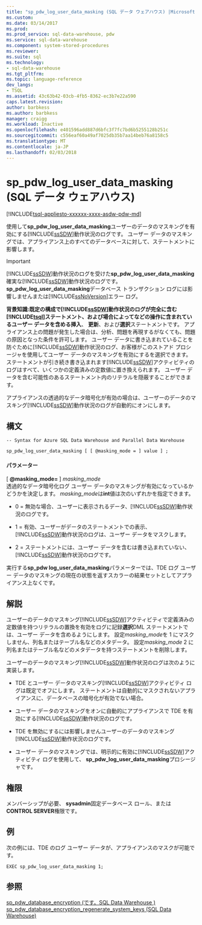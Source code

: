 ```yaml
---
title: "sp_pdw_log_user_data_masking (SQL データ ウェアハウス) |Microsoft ドキュメント"
ms.custom: 
ms.date: 03/14/2017
ms.prod: 
ms.prod_service: sql-data-warehouse, pdw
ms.service: sql-data-warehouse
ms.component: system-stored-procedures
ms.reviewer: 
ms.suite: sql
ms.technology:
- sql-data-warehouse
ms.tgt_pltfrm: 
ms.topic: language-reference
dev_langs:
- TSQL
ms.assetid: 43c63b42-03cb-4fb5-8362-ec3b7e22a590
caps.latest.revision: 
author: barbkess
ms.author: barbkess
manager: craigg
ms.workload: Inactive
ms.openlocfilehash: e401596add887d6bfc3f7fc7bd6b5255128b251c
ms.sourcegitcommit: c556eaf60a49af7025db35b7aa14beb76a8158c5
ms.translationtype: MT
ms.contentlocale: ja-JP
ms.lasthandoff: 02/03/2018
---
```

# <a name="sppdwloguserdatamasking-sql-data-warehouse"></a>sp_pdw_log_user_data_masking (SQL データ ウェアハウス)
[!INCLUDE[tsql-appliesto-xxxxxx-xxxx-asdw-pdw-md](../../includes/tsql-appliesto-xxxxxx-xxxx-asdw-pdw-md.md)]

  使用して**sp_pdw_log_user_data_masking**ユーザーのデータのマスキングを有効にする[!INCLUDE[ssSDW](../../includes/sssdw-md.md)]動作状況のログです。 ユーザー データのマスキングでは、アプライアンス上のすべてのデータベースに対して、ステートメントに影響します。  
  
> [!IMPORTANT]  
>  [!INCLUDE[ssSDW](../../includes/sssdw-md.md)]動作状況のログを受けた**sp_pdw_log_user_data_masking**確実な[!INCLUDE[ssSDW](../../includes/sssdw-md.md)]動作状況のログです。 **sp_pdw_log_user_data_masking**データベース トランザクション ログには影響しませんまたは[!INCLUDE[ssNoVersion](../../includes/ssnoversion-md.md)]エラー ログ。  
  
 **背景知識:**既定の構成で[!INCLUDE[ssSDW](../../includes/sssdw-md.md)]動作状況のログが完全に含む[!INCLUDE[tsql](../../includes/tsql-md.md)]ステートメント、および場合によってなどの操作に含まれているユーザー データを含める**挿入**、 **更新**、および**選択**ステートメントです。 アプライアンス上の問題が発生した場合は、分析、問題を再現するがなくても、問題の原因となった条件を許可します。 ユーザー データに書き込まれていることを防ぐために[!INCLUDE[ssSDW](../../includes/sssdw-md.md)]動作状況のログ、お客様がこのストアド プロシージャを使用してユーザー データのマスキングを有効にするを選択できます。 ステートメントが引き続き書き込まれます[!INCLUDE[ssSDW](../../includes/sssdw-md.md)]アクティビティのログはすべて、いくつかの定義済みの定数値に置き換えられます。 ユーザー データを含む可能性のあるステートメント内のリテラルを隠蔽することができます。  
  
 アプライアンスの透過的なデータ暗号化が有効の場合は、ユーザーのデータのマスキング[!INCLUDE[ssSDW](../../includes/sssdw-md.md)]動作状況のログが自動的にオンにします。  
  
## <a name="syntax"></a>構文  
  
```  
-- Syntax for Azure SQL Data Warehouse and Parallel Data Warehouse  
  
sp_pdw_log_user_data_masking [ [ @masking_mode = ] value ] ;  
```  
  
#### <a name="parameters"></a>パラメーター  
 [ **@masking_mode=** ] *masking_mode*  
 透過的なデータ暗号化ログ ユーザー データのマスキングが有効になっているかどうかを決定します。 *masking_mode*は**int**値は次のいずれかを指定できます。  
  
-   0 = 無効な場合、ユーザーに表示されるデータ、[!INCLUDE[ssSDW](../../includes/sssdw-md.md)]動作状況のログです。  
  
-   1 = 有効、ユーザーがデータのステートメントでの表示、[!INCLUDE[ssSDW](../../includes/sssdw-md.md)]動作状況のログは、ユーザー データをマスクします。  
  
-   2 = ステートメントには、ユーザー データを含むは書き込まれていない、[!INCLUDE[ssSDW](../../includes/sssdw-md.md)]動作状況のログです。  
  
 実行する**sp_pdw log_user_data_masking**パラメーターでは、TDE ログ ユーザー データのマスキングの現在の状態を返すスカラーの結果セットとしてアプライアンス上なくです。  
  
## <a name="remarks"></a>解説  
 ユーザーのデータのマスキング[!INCLUDE[ssSDW](../../includes/sssdw-md.md)]アクティビティで定義済みの定数値を持つリテラルの置換を有効をログに記録**選択**DML ステートメントでは、ユーザー データを含めるようにします。 設定*masking_mode*を 1 にマスクしません、列名またはテーブル名などのメタデータ。 設定*masking_mode* 2 に列名またはテーブル名などのメタデータを持つステートメントを削除します。  
  
 ユーザーのデータのマスキング[!INCLUDE[ssSDW](../../includes/sssdw-md.md)]動作状況のログは次のように実装します。  
  
-   TDE とユーザー データのマスキング[!INCLUDE[ssSDW](../../includes/sssdw-md.md)]アクティビティ ログは既定でオフにします。 ステートメントは自動的にマスクされないアプライアンスに、データベースの暗号化が有効でない場合。  
  
-   ユーザー データのマスキングをオンに自動的にアプライアンスで TDE を有効にする[!INCLUDE[ssSDW](../../includes/sssdw-md.md)]動作状況のログです。  
  
-   TDE を無効にするには影響しませんユーザーのデータのマスキング[!INCLUDE[ssSDW](../../includes/sssdw-md.md)]動作状況のログです。  
  
-   ユーザー データのマスキングでは、明示的に有効に[!INCLUDE[ssSDW](../../includes/sssdw-md.md)]アクティビティ ログを使用して、 **sp_pdw_log_user_data_masking**プロシージャです。  
  
## <a name="permissions"></a>権限  
 メンバーシップが必要、 **sysadmin**固定データベース ロール、または**CONTROL SERVER**権限です。  
  
## <a name="example"></a>例  
 次の例には、TDE のログ ユーザー データが、アプライアンスのマスクが可能です。  
  
```  
EXEC sp_pdw_log_user_data_masking 1;  
```  
  
## <a name="see-also"></a>参照  
 [sp_pdw_database_encryption &#40;です。SQL Data Warehouse &#41;](../../relational-databases/system-stored-procedures/sp-pdw-database-encryption-sql-data-warehouse.md)   
 [sp_pdw_database_encryption_regenerate_system_keys &#40;SQL Data Warehouse&#41;](../../relational-databases/system-stored-procedures/sp-pdw-database-encryption-regenerate-system-keys-sql-data-warehouse.md)  
  
  
